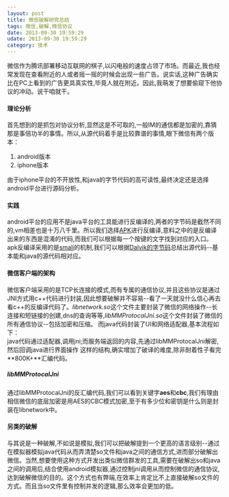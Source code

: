 ```yaml
---
layout: post
title: 微信破解研究总结 
tags: 微信,破解,微信协议
date: 2013-09-30 19:59:29
udate: 2013-09-30 19:59:29
category: 技术 
---
```

[apk]: https://code.google.com/p/android-apktool/ "APK"
[smali]: https://code.google.com/p/smali/ "Smali"
[dalvikbytecode]: http://source.android.com/devices/tech/dalvik/dalvik-bytecode.html "Dalvik Bytecode Format"
  
  
微信作为腾讯部署移动互联网的棋子,以闪电般的速度占领了市场。而最近,我也经常发现在查看附近的人或者摇一摇的时候会出现一些广告。说实话,这种广告确实比在PC上看到的广告更具真实性,毕竟人就在附近。因此,我萌发了想要偷窥下他协议的冲动。说干咱就干。  
  
#### 理论分析  
首先想到的是抓包对协议分析,显然这是不可取的,一般IM的通信都是加密的,靠猜那是事倍功半的事情。所以,从源代码着手是比较靠谱的事情,眼下微信有两个版本：  
1. android版本  
2. iphone版本  
  
由于iphone平台的不开放性,和java的字节代码的高可读性,最终决定还是选择android平台进行源码分析。  
  
  
#### 实践  
android平台的应用不是java平台的工具能进行反编译的,两者的字节码是截然不同的,vm相差也是十万八千里。所以我们选择[APK][apk]进行反编译,意料之中的是反编译出来的东西是混淆的代码,而我们可以根据每一个按键的文字找到对应的入口。apk反编译采用的是[smali][smali]的机制,我们可以根据[Dalvik的字节码][dalvikbytecode]总结出源代码--基本能和java的源代码相对应。  
  
  
#### 微信客户端的架构  
微信客户端采用的是TCP长连接的模式,而有专属的通信协议,并且这些协议是通过JNI方式用c++代码进行封装,因此想要破解并不容易--看了一天就没什么信心再去看c++的反编译代码了。*libnetwork.so*这个文件主要封装了微信的网络操作--长连接和短链接的创建,dns的查询等等,*libMMProtocalJni.so*这个文件封装了微信的所有通信协议--包括加密和压缩。
而java代码封装了UI和网络适配器,基本流程如下：  
java代码通过适配器,调用jni;而服务端返回的内容,先通过libMMProtocalJni解密,然后回调java进行界面操作
这样的结构,确实增加了破译的难度,除非耐着性子看完**800K+**汇编代码。
  
##### libMMProtocalJni  
通过libMMProtocalJni的反汇编代码,我们可以看到关键字**aes**和**cbc**,我们有理由相信微信的底层加密是用AES的CBC模式加密,至于有多少位和密钥是什么则是封装在libnetwork中。
  
#### 另类的破解  
与其说是一种破解,不如说是模拟,我们可以把破解提到一个更高的语言级别--通过在模拟器模拟java代码从而弄清楚so文件和java之间的通信方式,进而部分破解出微信。当然,想要使用这种方式开发出类似微信群发的工具,需要在破解出so和java之间的调用后,结合使用android模拟器,通过控制jni调用从而控制微信的通信协议, 达到破解微信的目的。这个方式也有弊端,在效率上肯定比不上直接破解so文件的方式。而且当so文件里有控制并发的逻辑,那么效率会更加的低。
